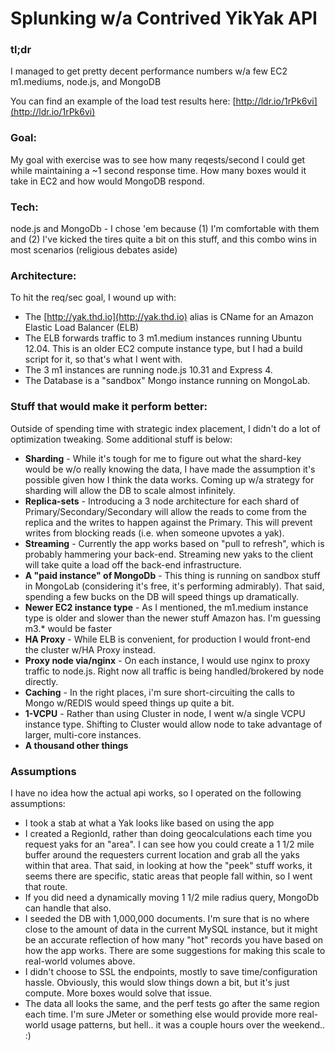 Splunking w/a Contrived YikYak API
===================

### tl;dr
I managed to get pretty decent performance numbers w/a few EC2 m1.mediums, node.js, and MongoDB

You can find an example of the load test results here: [http://ldr.io/1rPk6vi](http://ldr.io/1rPk6vi)


### Goal:
My goal with exercise was to see how many reqests/second I could get while maintaining a ~1 second response time.  How many boxes would it take in EC2 and how would MongoDB respond.

### Tech:
node.js and MongoDb - I chose 'em because (1) I'm comfortable with them and (2) I've kicked the tires quite a bit on this stuff, and this combo wins in most scenarios (religious debates aside)

### Architecture: 
To hit the req/sec goal, I wound up with:

* The [http://yak.thd.io](http://yak.thd.io) alias is CName for an Amazon Elastic Load Balancer (ELB)
* The ELB forwards traffic to 3 m1.medium instances running Ubuntu 12.04. This is an older EC2 compute instance type, but I had a build script for it, so that's what I went with.
* The 3 m1 instances are running node.js 10.31 and Express 4.
* The Database is a "sandbox" Mongo instance running on MongoLab.

### Stuff that would make it perform better:
Outside of spending time with strategic index placement, I didn't do a lot of optimization tweaking. Some additional stuff is below:

* **Sharding** - While it's tough for me to figure out what the shard-key would be w/o really knowing the data, I have made the assumption it's possible given how I think the data works. Coming up w/a strategy for sharding will allow the DB to scale almost infinitely.
* **Replica-sets** - Introducing a 3 node architecture for each shard of Primary/Secondary/Secondary will allow the reads to come from the replica and the writes to happen against the Primary.  This will prevent writes from blocking reads (i.e. when someone upvotes a yak).
* **Streaming** - Currently the app works based on "pull to refresh", which is probably hammering your back-end. Streaming new yaks to the client will take quite a load off the back-end infrastructure.
* **A "paid instance" of MongoDb** - This thing is running on sandbox stuff in MongoLab (considering it's free, it's performing admirably). That said, spending a few bucks on the DB will speed things up dramatically.
* **Newer EC2 instance type** - As I mentioned, the m1.medium instance type is older and slower than the newer stuff Amazon has. I'm guessing m3.* would be faster
* **HA Proxy** - While ELB is convenient, for production I would front-end the cluster w/HA Proxy instead.
* **Proxy node via/nginx** - On each instance, I would use nginx to proxy traffic to node.js. Right now all traffic is being handled/brokered by node directly.
* **Caching** - In the right places, i'm sure short-circuiting the calls to Mongo w/REDIS would speed things up quite a bit.
* **1-VCPU** - Rather than using Cluster in node, I went w/a single VCPU instance type. Shifting to Cluster would allow node to take advantage of larger, multi-core instances.
* **A thousand other things**

### Assumptions
I have no idea how the actual api works, so I operated on the following assumptions:

* I took a stab at what a Yak looks like based on using the app
* I created a RegionId, rather than doing geocalculations each time you request yaks for an "area". I can see how you could create a 1 1/2 mile buffer around the requesters current location and grab all the yaks within that area.  That said, in looking at how the "peek" stuff works, it seems there are specific, static areas that people fall within, so I went that route.
* If you did need a dynamically moving 1 1/2 mile radius query, MongoDb can handle that also.
* I seeded the DB with 1,000,000 documents.  I'm sure that is no where close to the amount of data in the current MySQL instance, but it might be an accurate reflection of how many "hot" records you have based on how the app works. There are some suggestions for making this scale to real-world volumes above.
* I didn't choose to SSL the endpoints, mostly to save time/configuration hassle. Obviously, this would slow things down a bit, but it's just compute. More boxes would solve that issue.
* The data all looks the same, and the perf tests go after the same region each time. I'm sure JMeter or something else would provide more real-world usage patterns, but hell.. it was a couple hours over the weekend.. :)


